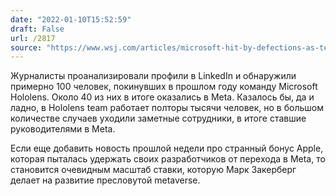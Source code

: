 ```yaml
---
date: "2022-01-10T15:52:59"
draft: False
url: /2817
source: "https://www.wsj.com/articles/microsoft-hit-by-defections-as-tech-giants-battle-for-talent-to-build-the-metaverse-11641819601?mod=djemalertNEWS"
---
```


Журналисты проанализировали профили в LinkedIn и обнаружили примерно 100 человек, покинувших в прошлом году команду Microsoft Hololens. Около 40 из них в итоге оказались в Meta. Казалось бы, да и ладно, в Hololens team работает полторы тысячи человек, но в большом количестве случаев уходили заметные сотрудники, в итоге ставшие руководителями в Meta. 

Если еще добавить новость прошлой недели про странный бонус Apple, которая пыталась удержать своих разработчиков от перехода в Meta, то становится очевидным масштаб ставки, которую Марк Закерберг делает на развитие пресловутой metaverse.
